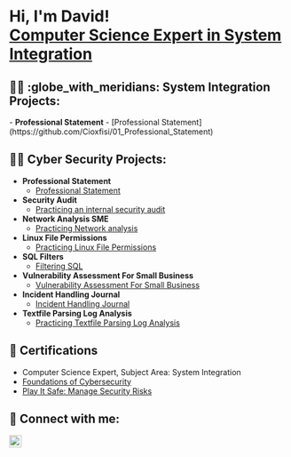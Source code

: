 <h1>Hi, I'm David! 
</br>  
<a href="https://www.linkedin.com/in/david-blahnik-363a6493/">Computer Science Expert in System Integration</a>
  <h2>👨‍💻 :globe_with_meridians: System Integration Projects:</h2>
- <b>Professional Statement</b>
  - [Professional Statement](https://github.com/Cioxfisi/01_Professional_Statement)
  
  <h2>👨‍💻 Cyber Security Projects:</h2>

- <b>Professional Statement</b>
  - [Professional Statement](https://github.com/Cioxfisi/01_Professional_Statement)
- <b>Security Audit</b>
  - [Practicing an internal security audit](https://github.com/Cioxfisi/02_Security_Audit)
- <b>Network Analysis SME</b>
  - [Practicing Network analysis](https://github.com/Cioxfisi/03_Network_Analysis_SME)
- <b>Linux File Permissions</b>
  - [Practicing Linux File Permissions](https://github.com/Cioxfisi/04_Linux_File_Permissions)
- <b>SQL Filters</b>
  - [Filtering SQL](https://github.com/Cioxfisi/05_SQL_Filters)
- <b>Vulnerability Assessment For Small Business</b>
  - [Vulnerability Assessment For Small Business](https://github.com/Cioxfisi/06_Vulnerability_Assessment_SmallBusiness)
- <b>Incident Handling Journal</b>
  - [Incident Handling Journal](https://github.com/Cioxfisi/07_Incident_Handling_Journal)
- <b>Textfile Parsing Log Analysis</b>
  - [Practicing Textfile Parsing Log Analysis](https://github.com/Cioxfisi/08_Textfile_Parsing_LogAnalysis)

<h2>📄 Certifications</h2>

- Computer Science Expert, Subject Area: System Integration
- [Foundations of Cybersecurity](https://www.coursera.org/account/accomplishments/verify/BXRDODY441KG)
- [Play It Safe: Manage Security Risks](https://www.coursera.org/account/accomplishments/verify/H31OJN34N32M)

<h2> 🤳 Connect with me:</h2>

[<img align="left" alt="JoshMadakor | LinkedIn" width="22px" src="https://cdn.jsdelivr.net/npm/simple-icons@v3/icons/linkedin.svg" />][linkedin]

[linkedin]: https://www.linkedin.com/in/david-blahnik-363a6493/
<!--
**joshmadakor1/joshmadakor1** is a ✨ _special_ ✨ repository because its `README.md` (this file) appears on your GitHub profile.

Here are some ideas to get you started:

- 🔭 I’m currently working on ...
- 🌱 I’m currently learning ...
- 👯 I’m looking to collaborate on ...
- 🤔 I’m looking for help with ...
- 💬 Ask me about ...
- 📫 How to reach me: ...
- 😄 Pronouns: ...
- ⚡ Fun fact: ...
-->
